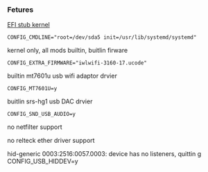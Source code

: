 ### Fetures

[EFI stub kernel](https://wiki.gentoo.org/wiki/EFI_stub_kernel) 

    CONFIG_CMDLINE="root=/dev/sda5 init=/usr/lib/systemd/systemd"

kernel only, all mods builtin, buitlin firware  
    
    CONFIG_EXTRA_FIRMWARE="iwlwifi-3160-17.ucode"

builtin mt7601u usb wifi adaptor drvier

    CONFIG_MT7601U=y

buitlin srs-hg1 usb DAC drvier
    
    CONFIG_SND_USB_AUDIO=y

no netfilter support

no relteck ether driver support

hid-generic 0003:2516:0057.0003: device has no listeners, quittin
g
    CONFIG_USB_HIDDEV=y
